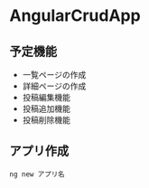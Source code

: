 # AngularCrudApp

## 予定機能

- 一覧ページの作成
- 詳細ページの作成
- 投稿編集機能
- 投稿追加機能
- 投稿削除機能

## アプリ作成

```
ng new アプリ名
```
